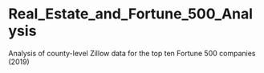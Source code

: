 # Real_Estate_and_Fortune_500_Analysis
Analysis of county-level Zillow data for the top ten Fortune 500 companies (2019)
